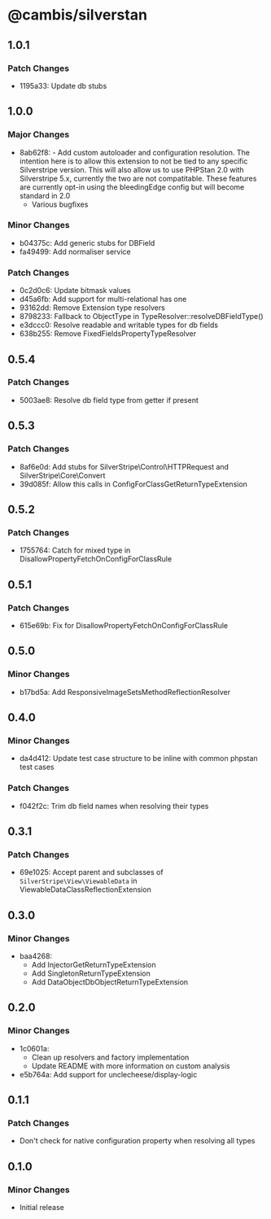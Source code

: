 # @cambis/silverstan

## 1.0.1

### Patch Changes

- 1195a33: Update db stubs

## 1.0.0

### Major Changes

- 8ab62f8: - Add custom autoloader and configuration resolution. The intention here is to allow this extension to not be tied to any specific Silverstripe version. This will also allow us to use PHPStan 2.0 with Silverstripe 5.x, currently the two are not compatitable. These features are currently opt-in using the bleedingEdge config but will become standard in 2.0
  - Various bugfixes

### Minor Changes

- b04375c: Add generic stubs for DBField
- fa49499: Add normaliser service

### Patch Changes

- 0c2d0c6: Update bitmask values
- d45a6fb: Add support for multi-relational has one
- 93162dd: Remove Extension type resolvers
- 8798233: Fallback to ObjectType in TypeResolver::resolveDBFieldType()
- e3dccc0: Resolve readable and writable types for db fields
- 638b255: Remove FixedFieldsPropertyTypeResolver

## 0.5.4

### Patch Changes

- 5003ae8: Resolve db field type from getter if present

## 0.5.3

### Patch Changes

- 8af6e0d: Add stubs for SilverStripe\Control\HTTPRequest and SilverStripe\Core\Convert
- 39d085f: Allow this calls in ConfigForClassGetReturnTypeExtension

## 0.5.2

### Patch Changes

- 1755764: Catch for mixed type in DisallowPropertyFetchOnConfigForClassRule

## 0.5.1

### Patch Changes

- 615e69b: Fix for DisallowPropertyFetchOnConfigForClassRule

## 0.5.0

### Minor Changes

- b17bd5a: Add ResponsiveImageSetsMethodReflectionResolver

## 0.4.0

### Minor Changes

- da4d412: Update test case structure to be inline with common phpstan test cases

### Patch Changes

- f042f2c: Trim db field names when resolving their types

## 0.3.1

### Patch Changes

- 69e1025: Accept parent and subclasses of `SilverStripe\View\ViewableData` in ViewableDataClassReflectionExtension

## 0.3.0

### Minor Changes

- baa4268:
  - Add InjectorGetReturnTypeExtension
  - Add SingletonReturnTypeExtension
  - Add DataObjectDbObjectReturnTypeExtension

## 0.2.0

### Minor Changes

- 1c0601a:
  - Clean up resolvers and factory implementation
  - Update README with more information on custom analysis
- e5b764a: Add support for unclecheese/display-logic

## 0.1.1

### Patch Changes

- Don't check for native configuration property when resolving all types

## 0.1.0

### Minor Changes

- Initial release
